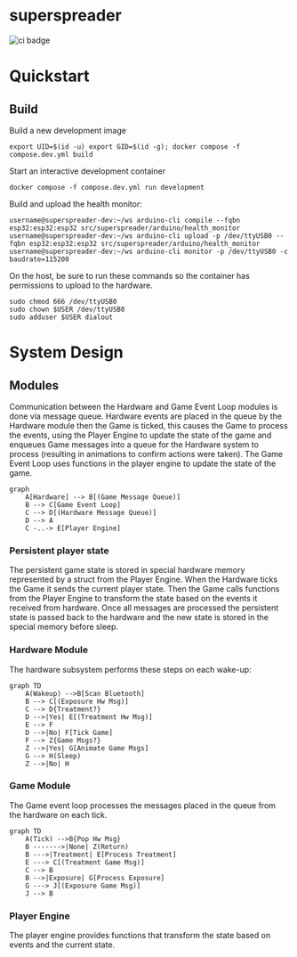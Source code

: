 # superspreader
![ci badge](https://github.com/griswaldbrooks/superspreader/actions/workflows/ci.yaml/badge.svg)

# Quickstart
## Build
Build a new development image
```shell
export UID=$(id -u) export GID=$(id -g); docker compose -f compose.dev.yml build
```
Start an interactive development container
```shell
docker compose -f compose.dev.yml run development
```
Build and upload the health monitor:
```shell
username@superspreader-dev:~/ws arduino-cli compile --fqbn esp32:esp32:esp32 src/superspreader/arduino/health_monitor
username@superspreader-dev:~/ws arduino-cli upload -p /dev/ttyUSB0 --fqbn esp32:esp32:esp32 src/superspreader/arduino/health_monitor
username@superspreader-dev:~/ws arduino-cli monitor -p /dev/ttyUSB0 -c baudrate=115200
```

On the host, be sure to run these commands so the container
has permissions to upload to the hardware.
```shell
sudo chmod 666 /dev/ttyUSB0
sudo chown $USER /dev/ttyUSB0
sudo adduser $USER dialout
```
# System Design

## Modules
Communication between the Hardware and Game Event Loop modules is done via message queue.
Hardware events are placed in the queue by the Hardware module then the Game is ticked, this causes the Game to process the events, using the Player Engine to update the state of the game and enqueues Game messages into a queue for the Hardware system to process (resulting in animations to confirm actions were taken).
The Game Event Loop uses functions in the player engine to update the state of the game.
```mermaid
graph
    A[Hardware] --> B[(Game Message Queue)]
    B --> C[Game Event Loop]
    C --> D[(Hardware Message Queue)]
    D --> A
    C -..-> E[Player Engine]
```

### Persistent player state
The persistent game state is stored in special hardware memory represented by a struct from the Player Engine.
When the Hardware ticks the Game it sends the current player state.
Then the Game calls functions from the Player Engine to transform the state based on the events it received from hardware.
Once all messages are processed the persistent state is passed back to the hardware and the new state is stored in the special memory before sleep.

### Hardware Module
The hardware subsystem performs these steps on each wake-up:
```mermaid
graph TD
    A(Wakeup) -->B[Scan Bluetooth]
    B --> C[(Exposure Hw Msg)]
    C --> D{Treatment?}
    D -->|Yes| E[(Treatment Hw Msg)]
    E --> F
    D -->|No| F[Tick Game]
    F --> Z{Game Msgs?}
    Z -->|Yes| G[Animate Game Msgs]
    G --> H(Sleep)
    Z -->|No| H
```

### Game Module
The Game event loop processes the messages placed in the queue from the hardware on each tick.
```mermaid
graph TD
    A(Tick) -->B{Pop Hw Msg}
    B ------->|None| Z(Return)
    B --->|Treatment| E[Process Treatment]
    E ---> C[(Treatment Game Msg)]
    C --> B
    B -->|Exposure| G[Process Exposure]
    G ---> J[(Exposure Game Msg)]
    J --> B
```

### Player Engine
The player engine provides functions that transform the state based on events and the current state.
